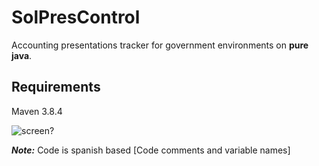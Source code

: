 # SolPresControl
Accounting presentations tracker for government environments on **pure java**.

## Requirements 

Maven 3.8.4

![screen?](https://media.giphy.com/media/0iK2Cen5MEI79qK9ii/giphy.gif)

***Note:*** Code is spanish based [Code comments and variable names]
